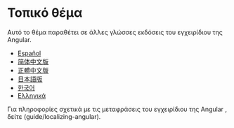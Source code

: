 # Τοπικό θέμα
Αυτό το θέμα παραθέτει σε άλλες γλώσσες εκδόσεις του εγχειρίδιου της Angular.

* [Español](http://docs.angular.lat/)
* [简体中文版](https://angular.cn/)
* [正體中文版](https://angular.tw/)
* [日本語版](https://angular.jp/)
* [한국어](https://angular.kr/)
* [Ελληνικά](https://angular-gr.web.app/)

Για πληροφορίες σχετικά με τις μεταφράσεις του εγχειρίδιου της Angular , δείτε (guide/localizing-angular).
